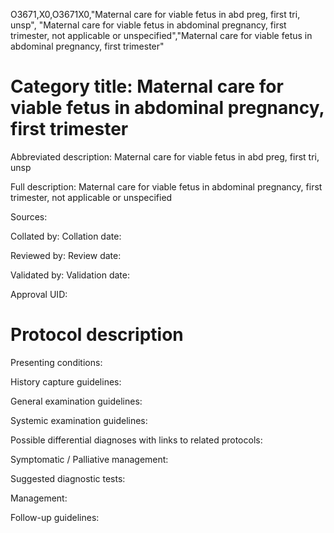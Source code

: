 O3671,X0,O3671X0,"Maternal care for viable fetus in abd preg, first tri, unsp", "Maternal care for viable fetus in abdominal pregnancy, first trimester, not applicable or unspecified","Maternal care for viable fetus in abdominal pregnancy, first trimester"
# Category title: Maternal care for viable fetus in abdominal pregnancy, first trimester

Abbreviated description: Maternal care for viable fetus in abd preg, first tri, unsp

Full description: Maternal care for viable fetus in abdominal pregnancy, first trimester, not applicable or unspecified

Sources:

Collated by:
Collation date:

Reviewed by:
Review date:

Validated by:
Validation date:

Approval UID:

# Protocol description

Presenting conditions:

History capture guidelines:

General examination guidelines:

Systemic examination guidelines:

Possible differential diagnoses with links to related protocols:

Symptomatic / Palliative management:

Suggested diagnostic tests:

Management:

Follow-up guidelines:
